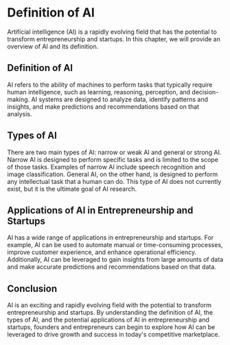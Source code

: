 Definition of AI
==============================================================================

Artificial intelligence (AI) is a rapidly evolving field that has the potential to transform entrepreneurship and startups. In this chapter, we will provide an overview of AI and its definition.

Definition of AI
----------------

AI refers to the ability of machines to perform tasks that typically require human intelligence, such as learning, reasoning, perception, and decision-making. AI systems are designed to analyze data, identify patterns and insights, and make predictions and recommendations based on that analysis.

Types of AI
-----------

There are two main types of AI: narrow or weak AI and general or strong AI. Narrow AI is designed to perform specific tasks and is limited to the scope of those tasks. Examples of narrow AI include speech recognition and image classification. General AI, on the other hand, is designed to perform any intellectual task that a human can do. This type of AI does not currently exist, but it is the ultimate goal of AI research.

Applications of AI in Entrepreneurship and Startups
---------------------------------------------------

AI has a wide range of applications in entrepreneurship and startups. For example, AI can be used to automate manual or time-consuming processes, improve customer experience, and enhance operational efficiency. Additionally, AI can be leveraged to gain insights from large amounts of data and make accurate predictions and recommendations based on that data.

Conclusion
----------

AI is an exciting and rapidly evolving field with the potential to transform entrepreneurship and startups. By understanding the definition of AI, the types of AI, and the potential applications of AI in entrepreneurship and startups, founders and entrepreneurs can begin to explore how AI can be leveraged to drive growth and success in today's competitive marketplace.
